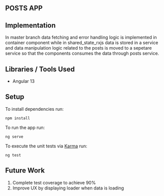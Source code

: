 ## POSTS APP

## Implementation

In master branch data fetching and error handling logic is implemented in container component while in shared_state_rxjs data is stored in a service and data manipulation logic related to the posts is moved to a sepetare service so that the components consumes the data through posts service.

## Libraries / Tools Used

- Angular 13

## Setup

To install dependencies run:

`npm install`

To run the app run:

`ng serve`

To execute the unit tests via [Karma](https://karma-runner.github.io) run:

`ng test`

## Future Work

1. Complete test coverage to achieve 90%
2. Improve UX by displaying loader when data is loading


